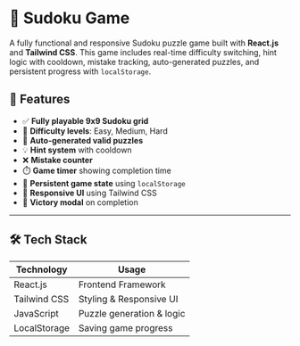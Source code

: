 # 🧩 Sudoku Game

A fully functional and responsive Sudoku puzzle game built with **React.js** and **Tailwind CSS**. This game includes real-time difficulty switching, hint logic with cooldown, mistake tracking, auto-generated puzzles, and persistent progress with `localStorage`.


## 🚀 Features

- ✅ **Fully playable 9x9 Sudoku grid**
- 🎯 **Difficulty levels**: Easy, Medium, Hard
- 🧠 **Auto-generated valid puzzles**
- 💡 **Hint system** with cooldown
- ❌ **Mistake counter**
- ⏱️ **Game timer** showing completion time
- 🔄 **Persistent game state** using `localStorage`
- 📱 **Responsive UI** using Tailwind CSS
- 🎉 **Victory modal** on completion

---

## 🛠 Tech Stack

| Technology   | Usage                     |
|--------------|---------------------------|
| React.js     | Frontend Framework        |
| Tailwind CSS | Styling & Responsive UI   |
| JavaScript   | Puzzle generation & logic |
| LocalStorage | Saving game progress      |
